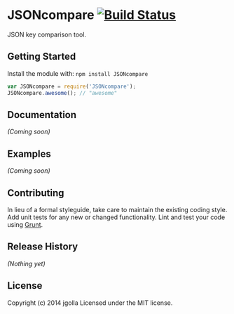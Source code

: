 # JSONcompare [![Build Status](https://secure.travis-ci.org/jgolla/JSONcompare.png?branch=master)](http://travis-ci.org/jgolla/JSONcompare)

JSON key comparison tool.

## Getting Started
Install the module with: `npm install JSONcompare`

```javascript
var JSONcompare = require('JSONcompare');
JSONcompare.awesome(); // "awesome"
```

## Documentation
_(Coming soon)_

## Examples
_(Coming soon)_

## Contributing
In lieu of a formal styleguide, take care to maintain the existing coding style. Add unit tests for any new or changed functionality. Lint and test your code using [Grunt](http://gruntjs.com/).

## Release History
_(Nothing yet)_

## License
Copyright (c) 2014 jgolla
Licensed under the MIT license.
